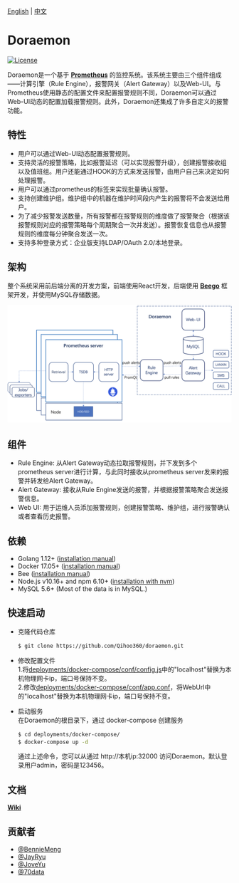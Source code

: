 [English](README.md) | [中文](README-CN.md)  
# Doraemon  

[![License](https://img.shields.io/badge/License-Apache%202.0-blue.svg)](LICENSE)

Doraemon是一个基于 **[Prometheus](https://prometheus.io)** 的监控系统。该系统主要由三个组件组成——计算引擎（Rule Engine），报警网关（Alert Gateway）以及Web-UI。与Prometheus使用静态的配置文件来配置报警规则不同，Doraemon可以通过Web-UI动态的配置加载报警规则。此外，Doraemon还集成了许多自定义的报警功能。

## 特性
- 用户可以通过Web-UI动态配置报警规则。
- 支持灵活的报警策略，比如报警延迟（可以实现报警升级），创建报警接收组以及值班组。用户还能通过HOOK的方式来发送报警，由用户自己来决定如何处理报警。
- 用户可以通过prometheus的标签来实现批量确认报警。
- 支持创建维护组。维护组中的机器在维护时间段内产生的报警将不会发送给用户。
- 为了减少报警发送数量，所有报警都在报警规则的维度做了报警聚合（根据该报警规则对应的报警策略每个周期聚合一次并发送）。报警恢复信息也从报警规则的维度每分钟聚合发送一次。
- 支持多种登录方式：企业版支持LDAP/OAuth 2.0/本地登录。

## 架构
整个系统采用前后端分离的开发方案，前端使用React开发，后端使用 **[Beego](https://beego.me)** 框架开发，并使用MySQL存储数据。
  
![Architecture](docs/images/Architecture.png)  

## 组件
- Rule Engine: 从Alert Gateway动态拉取报警规则，并下发到多个prometheus server进行计算，与此同时接收从prometheus server发来的报警并转发给Alert Gateway。
- Alert Gateway: 接收从Rule Engine发送的报警，并根据报警策略聚合发送报警信息。
- Web UI: 用于运维人员添加报警规则，创建报警策略、维护组，进行报警确认或者查看历史报警。

## 依赖

- Golang 1.12+ ([installation manual](https://golang.org/dl/))
- Docker 17.05+ ([installation manual](https://docs.docker.com/install))
- Bee ([installation manual](https://github.com/beego/bee))
- Node.js v10.16+ and npm 6.10+ ([installation with nvm](https://github.com/creationix/nvm#usage))
- MySQL 5.6+ (Most of the data is in MySQL.)

## 快速启动

- 克隆代码仓库

    ```bash
    $ git clone https://github.com/Qihoo360/doraemon.git
    ```
- 修改配置文件  
1.将[deployments/docker-compose/conf/config.js](deployments/docker-compose/conf/config.js)中的"localhost"替换为本机物理网卡ip，端口号保持不变。  
2.修改[deployments/docker-compose/conf/app.conf](deployments/docker-compose/conf/app.conf)，将WebUrl中的"localhost"替换为本机物理网卡ip，端口号保持不变。  
- 启动服务  
    在Doraemon的根目录下，通过 docker-compose 创建服务

    ```bash
    $ cd deployments/docker-compose/
    $ docker-compose up -d
    ```  
    通过上述命令，您可以从通过 http://本机ip:32000 访问Doraemon。默认登录用户admin，密码是123456。

## 文档  
**[Wiki](docs/readme-CN.md)**  
 
## 贡献者  

- [@BennieMeng](https://github.com/BennieMeng)  
- [@JayRyu](https://github.com/jayryu)
- [@JoveYu](https://github.com/JoveYu)  
- [@70data](https://github.com/70data)
